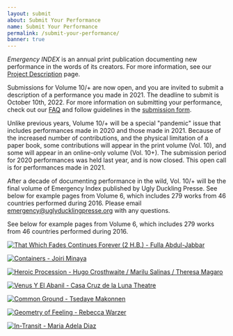 ```yaml
---
layout: submit
about: Submit Your Performance
name: Submit Your Performance
permalink: /submit-your-performance/
banner: true
---
```


_Emergency INDEX_ is an annual print publication documenting new performance in the words of its creators. For more information, see our [Project Description](/about/project-description/) page.

Submissions for Volume 10/+ are now open, and you are invited to submit a description of a performance you made in 2021. The deadline to submit is October 10th, 2022. For more information on submitting your performance, check out our [FAQ](/submission-faq/) and follow guidelines in the [submission form](https://forms.gle/hTrh9zsPUGwBgsNa8).

Unlike previous years, Volume 10/+ will be a special "pandemic" issue that includes performances made in 2020 and those made in 2021. Because of the increased number of contributions, and the physical limitation of a paper book, some contributions will appear in the print volume (Vol. 10), and some will appear in an online-only volume (Vol. 10+). The submission period for 2020 performances was held last year, and is now closed. This open call is for performances made in 2021.  

After a decade of documenting performance in the wild, Vol. 10/+ will be the final volume of Emergency Index published by Ugly Duckling Presse. 
See below for example pages from Volume 6, which includes 279 works from 46 countries performed during 2016. Please email [emergency@uglyducklingpresse.org](mailto:emergency@uglyducklingpresse.org) with any questions.

See below for example pages from Volume 6, which includes 279 works from 46 countries performed during 2016.

[![That Which Fades Continues Forever (2 H.B.) - Fulla Abdul-Jabbar](/assets/img/about/index-vol-6-that-which-fades-continues-forever.jpg "That Which Fades Continues Forever - Fulla Abdul-Jabbar")](/projects/2016/086-087)

[![Containers - Joiri Minaya](/assets/img/about/index-vol-6-containers.jpg "Containers - Joiri Minaya")](/projects/2016/168-169)

[![Heroic Procession - Hugo Crosthwaite / Marilu Salinas / Theresa Magaro](/assets/img/about/index-vol-6-heroic-procession.jpg "Heroic Procession - Hugo Crosthwaite / Marilu Salinas / Theresa Magaroe")](/projects/2016/094-095)

[![Venus Y El Abanil - Casa Cruz de la Luna Theatre](/assets/img/about/index-vol-6-venus-y-el-albancc83il.jpg "Venus Y El Abanil - Casa Cruz de la Luna Theatre")](/projects/2016/240-241)

[![Common Ground - Tsedaye Makonnen](/assets/img/about/index-vol-6-common-ground.jpg "Common Ground - Tsedaye Makonnen")](/projects/2016/396-397)

[![Geometry of Feeling - Rebecca Warzer](/assets/img/about/index-vol-6-geometry-of-feeling.jpg "Geometry of Feeling - Rebecca Warzer")](/projects/2016/418-419)

[![In-Transit - Maria Adela Diaz](/assets/img/about/index-vol-6-in-transit.jpg "In-Transit - Maria Adela Diaz")](/projects/2016/426-427)
